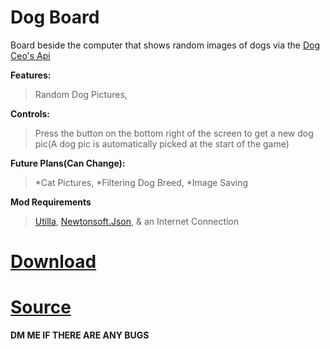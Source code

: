 # Dog Board

Board beside the computer that shows random images of dogs via the [Dog Ceo's Api](<https://dog.ceo/dog-api/>)

**Features:**
> Random Dog Pictures,

**Controls:**
> Press the button on the bottom right of the screen to get a new dog pic(A dog pic is automatically picked at the start of the game)

**Future Plans(Can Change):**
> *Cat Pictures,
> *Filtering Dog Breed,
> *Image Saving

**Mod Requirements**
> [Utilla](<https://github.com/legoandmars/Utilla/releases/tag/v1.6.14>),
> [Newtonsoft.Json](<https://github.com/legoandmars/Newtonsoft.Json/releases/tag/12.0.3>),
> & an Internet Connection

# [Download](<https://github.com/LEPHROGFISH/GSabers/releases/download/v1/GSabers.dll>)
# [Source](<https://github.com/LEPHROGFISH/GSabers>)

**DM ME IF THERE ARE ANY BUGS**
